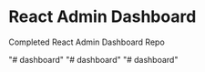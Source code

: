 # React Admin Dashboard

Completed React Admin Dashboard Repo

"# dashboard" 
"# dashboard" 
"# dashboard" 
